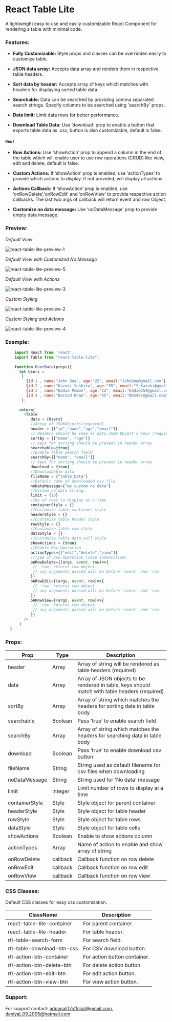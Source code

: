 # React Table Lite

A lightweight easy to use and easily customizable React Component for rendering a table with minimal code.

### Features:

 - **Fully Customizable:**
    Style props and classes can be overridden easily to customize table.

 - **JSON data array:**
    Accepts data array and renders them in respective table headers.
    
 - **Sort data by header:**
    Accepts array of keys which matches with headers for displaying sorted table data.    

 - **Searchable:**
    Data can be searched by providing comma separated search strings. Specify columns to be searched using 'searchBy' props. 

 - **Data limit:**
    Limit data rows for better performance.

 - **Download Table Data:**
    Use ‘download’ prop to enable a button that exports table data as .csv, button is also customizable, default is false.

#### `New!`

- **Row Actions:**
    Use ‘showAction’ prop to append a column in the end of the table which will enable user to use row operations (CRUD) like view, edit and delete, default is false.

- **Custom Actions:**
    If ‘showAction’ prop is enabled, use ‘actionTypes’ to provide which actions to display. If not provided, will display all actions.

- **Actions Callback:**
    If ‘showAction’ prop is enabled, use ‘onRowDelete’,‘onRowEdit’ and ‘onRowView’ to provide respective action callbacks. The last two args of callback will return event and row Object.

- **Customize no data message:**
    Use ‘noDataMessage’ prop to provide empty data message.

### Preview:  
 
*Default View*

<img src="https://1hvwng.dm.files.1drv.com/y4mKkLste69u9HLEPbqBxtQiSohJoLUeaOFHSqACla5g2p89YcZ1iRhIuO2Rtxcg1G27Cjg9xk3trgYpNwHvPul3683kDwtSFFb-rxEChStH-Q97DmH5KaJXEP-CWFkbnVzKNAzbXWPX8OzZ18Y4YBRmmRjxXtA_ggQHnh1jMXBfNZZLUsIcwIr06YnIveG_GOHN3bmvPm8N16eJFxhC_VICw?width=1439&height=429&cropmode=none" alt="react-table-lite-preview-1"/>

*Default View with Customized No Message*

<img src="https://1hxcca.dm.files.1drv.com/y4mW8steaXrZS01mZwkXeVmFVltWTMDUsbGHRniaNMj3ADqBnz7IE5c9zkAMzaUBw5j9U1_7MyQx13VtSgkOUp-CCVU0xNox_wsVZ5QoxaPPhBme3cA5RujT4WM493RnbjtymDZATLtmDI1JYlS1mA_wW7u3Ze4WMDEuLuA-h4GCfcqCS1I0yH7HWJEUl2ANmJfSbTRF377XInSgX1Q60C4iQ?width=1386&height=119&cropmode=none" alt="react-table-lite-preview-5" />

*Default View with Actions*

<img src="https://1hx4wq.dm.files.1drv.com/y4mQd3Rh6pTL13_ZbAjZhTYgbwLgRwcThxRWifiGFvve_ESDxsYo31nEzLcLvLaEqMd1rSMKpubDMUGHjc9A63ttjNOrkvyTYdR2Ev1FSqOuPXurKRs0dcPynMkbG4CyUhawkm6Ba8WkF0731kor9-13Q-NKRXwHhzm8NXe9Xrgs8SG1DcYjc9W3pU4-hg1_YiFFD_bOnRcD7wLKJqV4LQuHQ?width=1386&height=450&cropmode=none" alt="react-table-lite-preview-3" />

*Custom Styling*

<img src="https://1hvkla.dm.files.1drv.com/y4mwtm17SHzMOgaB4IeaIQRjoiaX6hEtI5otNi1uckH2yVMQ0WxVFfDCBNHzWzFQn4JtHzisDnbQLSjCyPIbFWKk40MBeP4rpDe5zJ0aGwSsAIdfI67PV35aIu90OuTUN1z6DYQ8N0QKyIu4O1jfM52UbDy_o9ttf85yQA0Z5FXCEwmHzQ8QJluZCZYQJVk58Zb9ck_uUh4zHjSbBfnd3Z5OQ?width=1439&height=241&cropmode=none" alt="react-table-lite-preview-2" />

*Custom Styling and Actions*

<img src="https://1hunqa.dm.files.1drv.com/y4mBTaCZHenK-IEH4nut36JXKm0lZlH_IFLXC1ItJ-DnbboszwoEQRfgrRo--0qO51WaU6ulpQPQ9agbuPbhtTGEMVkQn5ngHphLYdX6bi4Hxx4QtPk377RtAu8wMpLlf_Qaa4465ZYBQ1-bihNPh9O5hWP2muTdrcwxrhzzORmPg4-CXMHY-OI7MvPJNa9w6Xm__tRyY5nlC9EJF3rh2rAVQ?width=1258&height=339&cropmode=none" alt="react-table-lite-preview-4" />

### Example:
```js  
    import React from 'react';
    import Table from "react-table-lite";
    
    function UserData(props){
      let Users = 
       [
         {id:1 , name:"John Doe", age:"25", email:"JohnDoe@gmail.com"},
         {id:2 , name:"Kazuki Yashiro", age:"35", email:"Y_Kazuki@gmail.com"},
         {id:3 , name:"Eddie Memon", age:"22", email:"Eddie254@gmail.com"},
         {id:4 , name:"Barood Khan", age:"45", email:"BK5454@gmail.com"},
       ];
	
      return(
        <Table
           data = {Users}		
           //Array of JSONObjects(required)
           header = {["id","name","age","email"]}  
           // Headers should be same as data JSON Object's keys (required)
           sortBy = {["name", "age"]}
           // keys for sorting should be present in header array
           searchable={true}
           //Enable table search field
           searchBy={["name", "email"]}
           // keys for sorting should be present in header array
           download = {true}
           //Downloadable data 
           fileName = {"Table_Data"}
           //Default name of downloaded csv file
           noDataMessage={"my custom no data"}
           //Custom no data string.            
           limit = {10}
           //No of rows to display at a time
           containerStyle = {}
           //Customize table container style           
           headerStyle = {}
           //Customize table header style
           rowStyle = {}
           //Customize table row style
           dataStyle = {}
           //Customize table data cell style
           showActions = {true}
           //Enable Row Operation
           actionTypes={["edit","delete","view"]} 
           //Type of Row Operation (case insensitive)
           onRowDelete={(args, event, row)=>{
            // 'row' returns row object
            // any arguments passed will be before 'event' and 'row'
           }}
           onRowEdit={(args, event, row)=>{
            // 'row' returns row object
            // any arguments passed will be before 'event' and 'row'
           }}
           onRowView={(args, event, row)=>{
            // 'row' returns row object
            // any arguments passed will be before 'event' and 'row'
           }}
        />
      )
  }
```
### Props:
Prop | Type | Description
---- | ---- | ----
header      | Array | Array of string will be rendered as table headers (required)|
data        | Array | Array of JSON objects to be rendered in table, keys should match with table headers (required)|
sortBy      | Array | Array of string which matches the headers for sorting data in table body |
searchable  | Boolean | Pass ‘true’ to enable search field |
searchBy    | Array | Array of string which matches the headers for searching data in table body |
download    | Boolean | Pass ‘true’ to enable download csv button |
fileName    | String | String used as default filename for csv files when downloading 
noDataMessage   | String | String used for 'No data' message
limit       | Integer | Limit number of rows to display at a time
containerStyle | Style  | Style object for parent container
headerStyle | Style  | Style object for table header
rowStyle    | Style  | Style object for table rows
dataStyle   | Style  | Style object for table cells
showActions | Boolean | Enable to show actions column
actionTypes | Array | Name of action to enable and show array of string
onRowDelete | callback | Callback function on row delete
onRowEdit   | callback | Callback function on row edit
onRowView   | callback | Callback function on row view

### CSS Classes:

Default CSS classes for easy css customization.

ClassName | Description
---- | ----
react-table-lite-container | For parent container. 
react-table-lite-header    | For table header. 
rtl-table-search-form      | For search field. 
rtl-table-download-btn-css | For CSV download button. 
rtl-action-btn-container   | For action button container.
rtl-action-btn-delete-btn  | For delete action button. 
rtl-action-btn-edit-btn    | For edit action button.
rtl-action-btn-view-btn    | For view action button.
 

### Support:  
For support contact: adnanali17official@gmail.com, daniyal_09.2005@hotmail.com
